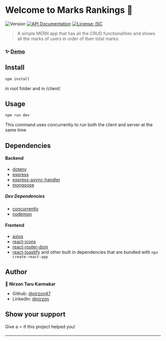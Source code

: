 # Welcome to Marks Rankings 👋

![Version](https://img.shields.io/badge/version-1.0.0-blue.svg?cacheSeconds=2592000)
[![API Documentation](https://img.shields.io/badge/documentation-yes-brightgreen.svg)](https://documenter.getpostman.com/view/20186883/Uyr5pfEx)
[![License: ISC](https://img.shields.io/badge/License-ISC-yellow.svg)](#)

> A simple MERN app that has all the CRUD functionalities and shows all the marks of users in order of their total marks.

### ✨ [Demo](https://nirzon-rankings.herokuapp.com/)

## Install

```sh
npm install
```

in root folder and in /client/

## Usage

```sh
npm run dev
```

This command uses concurrently to run both the client and server at the same time

## Dependencies

#### Backend

- [dotenv](https://www.npmjs.com/package/dotenv)
- [express](https://www.npmjs.com/package/express)
- [express-async-handler](https://www.npmjs.com/package/express-async-handler)
- [mongoose](https://www.npmjs.com/package/mongoose)

##### Dev Dependencies

- [concurrently](https://www.npmjs.com/package/concurrently)
- [nodemon](https://www.npmjs.com/package/nodemon)

#### Frontend

- [axios](https://www.npmjs.com/package/axios)
- [react-icons](react-icons)
- [react-router-dom](https://www.npmjs.com/package/react-router-dom)
- [react-toastify](https://www.npmjs.com/package/react-toastify)
  and other built in dependencies that are bundled with `npx create-react-app`

## Author

👤 **Nirzon Taru Karmakar**

- Github: [@nirzon47](https://github.com/nirzon47)
- LinkedIn: [@nirzon](https://linkedin.com/in/nirzon)

## Show your support

Give a ⭐️ if this project helped you!

---

